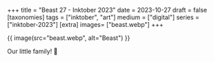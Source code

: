 +++
title = "Beast 27 - Inktober 2023"
date = 2023-10-27
draft =  false
[taxonomies]
tags = ["inktober", "art"]
medium = ["digital"]
series = ["inktober-2023"]
[extra]
images= ["beast.webp"]
+++

{{ image(src="beast.webp", alt="Beast") }}

Our little family! 🐾
